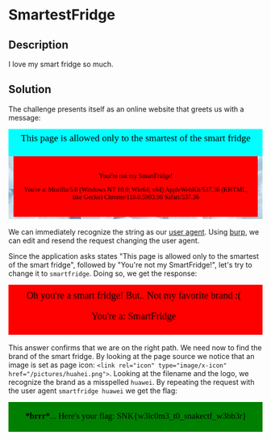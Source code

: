 # SmartestFridge

## Description

I love my smart fridge so much.

## Solution

The challenge presents itself as an online website that greets us with a message:

![message showing the user agent](message.png)

We can immediately recognize the string as our [user agent](https://developer.mozilla.org/en-US/docs/Web/HTTP/Headers/User-Agent). Using [burp](https://portswigger.net/burp), we can edit and resend the request changing the user agent.

Since the application asks states "This page is allowed only to the smartest of the smart fridge", followed by "You're not my SmartFridge!", let's try to change it to `smartfridge`. Doing so, we get the response:

![not my favorite brand](attempt-1.png)

This answer confirms that we are on the right path. We need now to find the brand of the smart fridge. By looking at the page source we notice that an image is set as page icon: `<link rel="icon" type="image/x-icon" href="/pictures/huahei.png">`. Looking at the filename and the logo, we recognize the brand as a misspelled `huawei`.
By repeating the request with the user agent `smartfridge huawei` we get the flag:

![flag](flag.png)
